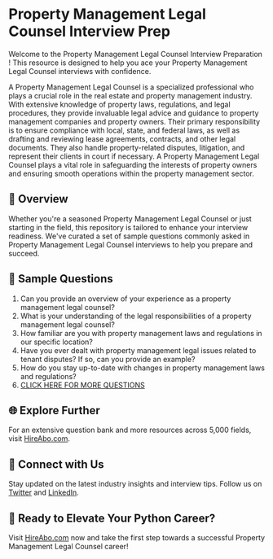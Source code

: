 # Property Management Legal Counsel Interview Prep

Welcome to the Property Management Legal Counsel Interview Preparation ! This resource is designed to help you ace your Property Management Legal Counsel interviews with confidence.

A Property Management Legal Counsel is a specialized professional who plays a crucial role in the real estate and property management industry. With extensive knowledge of property laws, regulations, and legal procedures, they provide invaluable legal advice and guidance to property management companies and property owners. Their primary responsibility is to ensure compliance with local, state, and federal laws, as well as drafting and reviewing lease agreements, contracts, and other legal documents. They also handle property-related disputes, litigation, and represent their clients in court if necessary. A Property Management Legal Counsel plays a vital role in safeguarding the interests of property owners and ensuring smooth operations within the property management sector.

## 🚀 Overview

Whether you're a seasoned Property Management Legal Counsel or just starting in the field, this repository is tailored to enhance your interview readiness. We've curated a set of sample questions commonly asked in Property Management Legal Counsel interviews to help you prepare and succeed.

## 📝 Sample Questions

1. Can you provide an overview of your experience as a property management legal counsel?
2. What is your understanding of the legal responsibilities of a property management legal counsel?
3. How familiar are you with property management laws and regulations in our specific location?
4. Have you ever dealt with property management legal issues related to tenant disputes? If so, can you provide an example?
5. How do you stay up-to-date with changes in property management laws and regulations?
6. [CLICK HERE FOR MORE QUESTIONS](https://hireabo.com/job/21_1_29/Property%20Management%20Legal%20Counsel)

## 🌐 Explore Further

For an extensive question bank and more resources across 5,000 fields, visit [HireAbo.com](https://www.hireabo.com).

## 📱 Connect with Us

Stay updated on the latest industry insights and interview tips. Follow us on [Twitter](https://twitter.com/hireabo) and [LinkedIn](https://www.linkedin.com/in/hire-abo-3609972a8/).

## 🚀 Ready to Elevate Your Python Career?

Visit [HireAbo.com](https://www.hireabo.com) now and take the first step towards a successful Property Management Legal Counsel career!